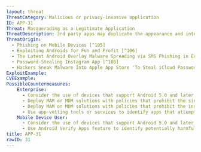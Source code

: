 ```yaml
---
layout: threat
ThreatCategory: Malicious or privacy-invasive application
ID: APP-31
Threat: Masquerading as a Legitimate Application
ThreatDescription: 3rd party apps may duplicate the appearance and interface of a legitimate app, such as a banking app, to trick the user into supplying authentication credentials or other sensitive information intended for the app being spoofed. This threat was facilitated on Android devices before 5.0, as a malicious app could determine if a target app was running in the foreground, then initiate an activity to gain focus and intercept credential entry by the user.
ThreatOrigin:
  - Phishing on Mobile Devices [^105]
  - Exploiting Androids for Fun and Profit [^106]
  - The Latest Android Overlay Malware Spreading via SMS Phishing in Europe [^107]
  - Password-Stealing Instagram App [^108]
  - Hackers Sneak Malware Into Apple App Store 'To Steal iCloud Passwords' [^109]
ExploitExample:
CVEExample:
PossibleCountermeasures:
    Enterprise:
      - Consider the use of devices that support Android 5.0 and later, in which ActivityManager.getRunningTasks() has been modified to stop leaking information about the current foreground activity, increasing the difficulty of malicious apps being able to perform a user interface spoofing attack
      - Deploy MAM or MDM solutions with policies that prohibit the side-loading of apps, which may bypass security checks on the app.
      - Deploy MAM or MDM solutions with policies that prohibit the installation of apps from 3rd party (unofficial) app stores.
      - Use app-vetting tools or services to identify apps that attempt to spoof the interface to other apps or common web sites, such as banking sites.
    Mobile Device User:
      - Consider the use of devices that support Android 5.0 and later, in which ActivityManager.getRunningTasks() has been modified to stop leaking information about the current foreground activity, increasing the difficulty of malicious apps being able to perform a user interface spoofing attack
      - Use Android Verify Apps feature to identify potentially harmful apps.
title: APP-31
rawID: 31
---
```

